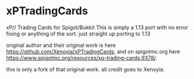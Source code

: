 # xPTradingCards
xP// Trading Cards for Spigot/Bukkit
This is simply a 1.13 port with no error fixing or anything of the sort. just straight up porting to 1.13

original author and their original work is here https://github.com/Xenoyia/xPTradingCards, and on spigotmc.org here https://www.spigotmc.org/resources/xp-trading-cards.9378/.

this is only a fork of that original work. all credit goes to Xenoyia.
